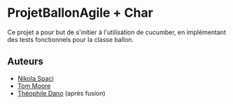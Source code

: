 # ProjetBallonAgile + Char
Ce projet a pour but de s'initier à l'utilisation de cucumber, en implémentant des tests fonctionnels pour la classe ballon.

## Auteurs
- [Nikola Spaci](https://github.com/nikolaspaci)
- [Tom Moore](https://github.com/13tomoore)
- [Théophile Dano](https://github.com/Spriithy) (après fusion)
